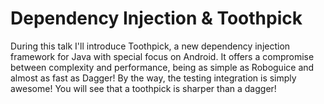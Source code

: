 # Dependency Injection & Toothpick

During this talk I'll introduce Toothpick, a new dependency injection framework for Java with special focus on Android.
It offers a compromise between complexity and performance, being as simple as Roboguice and almost as fast as Dagger!
By the way, the testing integration is simply awesome!
You will see that a toothpick is sharper than a dagger!
